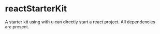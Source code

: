 # reactStarterKit
A starter kit using with u can directly start a react project. All dependencies are present.

